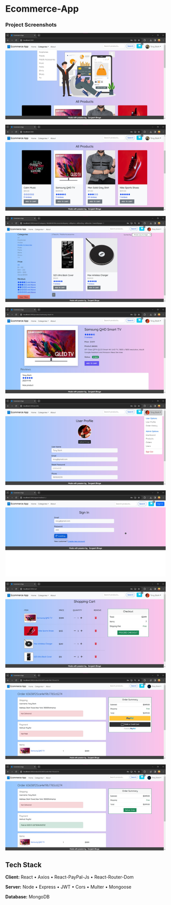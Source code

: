 # Ecommerce-App

### Project Screenshots


![Home Page](https://github.com/DurgeshBhoye/Ecommerce-App/blob/main/img/HomeScreen.jpg?raw=true "Home Page")

![All Products Page](https://github.com/DurgeshBhoye/Ecommerce-App/blob/main/img/AllProducts.jpg?raw=true "All Products Page")

![Filter Product Screen](https://github.com/DurgeshBhoye/Ecommerce-App/blob/main/img/FilterPage.jpg?raw=true)

![Product Screen](https://github.com/DurgeshBhoye/Ecommerce-App/blob/main/img/ProductScreen.jpg?raw=true)

![Profile Page](https://github.com/DurgeshBhoye/Ecommerce-App/blob/main/img/ProfilePage.jpg?raw=true)

![SignIn Page](https://github.com/DurgeshBhoye/Ecommerce-App/blob/main/img/SignIn.jpg?raw=true)

![Cart Page](https://github.com/DurgeshBhoye/Ecommerce-App/blob/main/img/CartPage.jpg?raw=true)

![Payment Screen](https://github.com/DurgeshBhoye/Ecommerce-App/blob/main/img/PaymentScreen.jpg?raw=true)

![Paid Order Screen](https://github.com/DurgeshBhoye/Ecommerce-App/blob/main/img/PaidOrder.jpg?raw=true "Home Page")


## Tech Stack

**Client:** React • Axios • React-PayPal-Js • React-Router-Dom

**Server:** Node • Express • JWT • Cors • Multer • Mongoose 

**Database:** MongoDB
